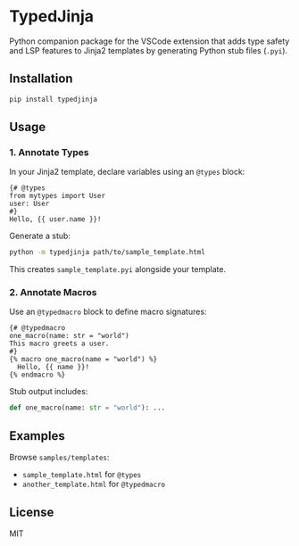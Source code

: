 # TypedJinja

Python companion package for the VSCode extension that adds type safety and LSP features to Jinja2 templates by generating Python stub files (`.pyi`).

## Installation

```sh
pip install typedjinja
```

## Usage

### 1. Annotate Types

In your Jinja2 template, declare variables using an `@types` block:
```jinja
{# @types
from mytypes import User
user: User
#}
Hello, {{ user.name }}!
```
Generate a stub:
```sh
python -m typedjinja path/to/sample_template.html
```
This creates `sample_template.pyi` alongside your template.

### 2. Annotate Macros

Use an `@typedmacro` block to define macro signatures:
```jinja
{# @typedmacro
one_macro(name: str = "world")
This macro greets a user.
#}
{% macro one_macro(name = "world") %}
  Hello, {{ name }}!
{% endmacro %}
```
Stub output includes:
```python
def one_macro(name: str = "world"): ...
```

## Examples
Browse `samples/templates`:
- `sample_template.html` for `@types`
- `another_template.html` for `@typedmacro`

## License
MIT 